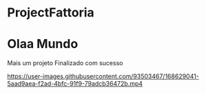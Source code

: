 # ProjectFattoria


<h1> Olaa Mundo</h1>


<p>Mais um projeto Finalizado com sucesso </p>



https://user-images.githubusercontent.com/93503467/168629041-5aad9aea-f2ad-4bfc-91f9-79adcb36472b.mp4
